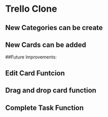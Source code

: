 # Trello Clone
## New Categories can be create
## New Cards can be added

##Future Improvements:
## Edit Card Funtcion
## Drag and drop card function 
## Complete Task Function
